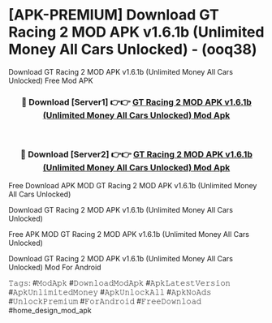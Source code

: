 # [APK-PREMIUM] Download GT Racing 2 MOD APK v1.6.1b (Unlimited Money All Cars Unlocked) - (ooq38)
Download GT Racing 2 MOD APK v1.6.1b (Unlimited Money All Cars Unlocked) Free Mod APK

<div align="center">
<h3>🔴 Download [Server1] 👉👉 <a href="https://apk-comot.site?title=GT_Racing_2_MOD_APK_v1.6.1b_(Unlimited_Money_All_Cars_Unlocked)">GT Racing 2 MOD APK v1.6.1b (Unlimited Money All Cars Unlocked) Mod Apk</a></h3><br>

<h3>🔴 Download [Server2] 👉👉 <a href="https://apk-comot.site?title=GT_Racing_2_MOD_APK_v1.6.1b_(Unlimited_Money_All_Cars_Unlocked)">GT Racing 2 MOD APK v1.6.1b (Unlimited Money All Cars Unlocked) Mod Apk</a></h3>
</div>


Free Download APK MOD GT Racing 2 MOD APK v1.6.1b (Unlimited Money All Cars Unlocked)

Download GT Racing 2 MOD APK v1.6.1b (Unlimited Money All Cars Unlocked) 

Free APK MOD GT Racing 2 MOD APK v1.6.1b (Unlimited Money All Cars Unlocked) 

Download GT Racing 2 MOD APK v1.6.1b (Unlimited Money All Cars Unlocked) Mod For Android

𝚃𝚊𝚐𝚜: #𝙼𝚘𝚍𝙰𝚙𝚔 #𝙳𝚘𝚠𝚗𝚕𝚘𝚊𝚍𝙼𝚘𝚍𝙰𝚙𝚔 #𝙰𝚙𝚔𝙻𝚊𝚝𝚎𝚜𝚝𝚅𝚎𝚛𝚜𝚒𝚘𝚗 #𝙰𝚙𝚔𝚄𝚗𝚕𝚒𝚖𝚒𝚝𝚎𝚍𝙼𝚘𝚗𝚎𝚢 #𝙰𝚙𝚔𝚄𝚗𝚕𝚘𝚌𝚔𝙰𝚕𝚕 #𝙰𝚙𝚔𝙽𝚘𝙰𝚍𝚜 #𝚄𝚗𝚕𝚘𝚌𝚔𝙿𝚛𝚎𝚖𝚒𝚞𝚖 #𝙵𝚘𝚛𝙰𝚗𝚍𝚛𝚘𝚒𝚍 #𝙵𝚛𝚎𝚎𝙳𝚘𝚠𝚗𝚕𝚘𝚊𝚍 #home_design_mod_apk